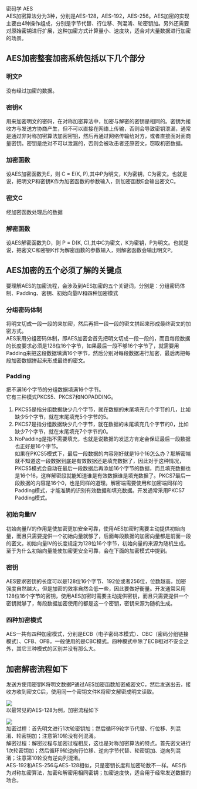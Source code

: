 密码学 AES<br />AES加密算法分为3种，分别是AES-128，AES-192，AES-256。AES加密的实现主要由4种操作组成，分别是字节代替、行位移、列混淆、轮密钥加。另外还需要对原始密钥进行扩展，这种加密方式计算量小、速度块，适合对大量数据进行加密的场景。
<a name="MiHTb"></a>
## AES加密整套加密系统包括以下几个部分
<a name="GMlFR"></a>
### 明文P
没有经过加密的数据。
<a name="cvIRD"></a>
### 密钥K
用来加密明文的密码，在对称加密算法中，加密与解密的密钥是相同的。密钥为接收方与发送方协商产生，但不可以直接在网络上传输，否则会导致密钥泄漏，通常是通过非对称加密算法加密密钥，然后再通过网络传输给对方，或者直接面对面商量密钥。密钥是绝对不可以泄漏的，否则会被攻击者还原密文，窃取机密数据。
<a name="Hn0vs"></a>
### 加密函数
设AES加密函数为E，则 C = E(K, P),其中P为明文，K为密钥，C为密文。也就是说，把明文P和密钥K作为加密函数的参数输入，则加密函数E会输出密文C。
<a name="DsclS"></a>
### 密文C
经加密函数处理后的数据
<a name="mbwL8"></a>
### 解密函数
设AES解密函数为D，则 P = D(K, C),其中C为密文，K为密钥，P为明文。也就是说，把密文C和密钥K作为解密函数的参数输入，则解密函数会输出明文P。
<a name="BjuCf"></a>
## AES加密的五个必须了解的关键点
要理解AES的加密流程，会涉及到AES加密的五个关键词，分别是：分组密码体制、Padding、密钥、初始向量IV和四种加密模式
<a name="cbQzE"></a>
### 分组密码体制
将明文切成一段一段的来加密，然后再把一段一段的密文拼起来形成最终密文的加密方式。<br />AES采用分组密码体制，即AES加密会首先把明文切成一段一段的，而且每段数据的长度要求必须是128位16个字节，如果最后一段不够16个字节了，就需要用Padding来把这段数据填满16个字节，然后分别对每段数据进行加密，最后再把每段加密数据拼起来形成最终的密文。
<a name="NfrCe"></a>
### Padding
把不满16个字节的分组数据填满16个字节。<br />它有三种模式PKCS5、PKCS7和NOPADDING。

1. PKCS5是指分组数据缺少几个字节，就在数据的末尾填充几个字节的几，比如缺少5个字节，就在末尾填充5个字节的5。
2. PKCS7是指分组数据缺少几个字节，就在数据的末尾填充几个字节的0，比如缺少7个字节，就在末尾填充7个字节的0。
3. NoPadding是指不需要填充，也就是说数据的发送方肯定会保证最后一段数据也正好是16个字节。<br />如果在PKCS5模式下，最后一段数据的内容刚好就是16个16怎么办？那解密端就不知道这一段数据到底是有效数据还是填充数据了，因此对于这种情况，PKCS5模式会自动在最后一段数据后再添加16个字节的数据，而且填充数据也是16个16，这样解密段就能知道谁是有效数据谁是填充数据了。PKCS7最后一段数据的内容是16个0，也是同样的道理。解密端需要使用和加密端同样的Padding模式，才能准确的识别有效数据和填充数据。开发通常采用PKCS7 Padding模式。
<a name="KZBvi"></a>
### 初始向量IV
初始向量IV的作用是使加密更加安全可靠，使用AES加密时需要主动提供初始向量，而且只需要提供一个初始向量就够了，后面每段数据的加密向量都是前面一段的密文。初始向量IV的长度规定为128位16个字节，初始向量的来源为随机生成。至于为什么初始向量能使加密更安全可靠，会在下面的加密模式中提到。
<a name="JJonb"></a>
### 密钥
AES要求密钥的长度可以是128位16个字节、192位或者256位，位数越高，加密强度自然越大，但是加密的效率自然会低一些，因此要做好衡量。开发通常采用128位16个字节的密钥，使用AES加密时需要主动提供密钥，而且只需要提供一个密钥就够了，每段数据加密使用的都是这一个密钥，密钥来源为随机生成。
<a name="CyIDg"></a>
### 四种加密模式
AES一共有四种加密模式，分别是ECB（电子密码本模式）、CBC（密码分组链接模式）、CFB、OFB，一般使用的是CBC模式。四种模式中除了ECB相对不安全之外，其它三种模式的区别并没有那么大。
<a name="va4fF"></a>
## 加密解密流程如下
发送方使用密钥K将明文数据P通过AES加密函数加密成密文C，然后发送出去，接收方收到密文C后，使用同一个密钥文件K将密文解密成明文读取。

![](https://cdn.nlark.com/yuque/0/2021/jpeg/396745/1630551632724-4741d1e8-1768-435f-a55b-ac6fadd7cd77.jpeg)<br />以最常见的AES-128为例，加密流程如下

![](https://cdn.nlark.com/yuque/0/2021/jpeg/396745/1630556261832-15b8687f-8315-43f6-85a1-33a0c52fdeb9.jpeg)<br />加密过程：首先明文进行1次轮密钥加；然后循环9轮字节代替、行位移、列混淆、轮密钥加；注意第10轮没有列混淆。<br />解密过程：解密过程与加密过程相反，这也是对称加密算法的特点。首先密文进行1次轮密钥加；然后循环9轮逆向行位移、逆向字节代替、轮密钥加、逆向列混淆；注意第10轮没有逆向列混淆。<br />AES-192和AES-256与AES-128相似，只是密钥长度和加密轮数不一样。AES作为对称加密算法，加密和解密用相同密钥；加密速度快，适合用于经常发送数据的场合。
